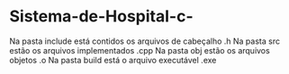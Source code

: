 # Sistema-de-Hospital-c-
Na pasta include está contidos os arquivos de cabeçalho .h
Na pasta src estão os arquivos implementados .cpp
Na pasta obj estão os arquivos objetos .o
Na pasta build está o arquivo executável .exe
